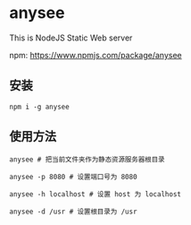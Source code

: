 
# anysee

This is NodeJS Static Web server

npm: https://www.npmjs.com/package/anysee

## 安装

```
npm i -g anysee
```

## 使用方法

```
anysee # 把当前文件夹作为静态资源服务器根目录

anysee -p 8080 # 设置端口号为 8080

anysee -h localhost # 设置 host 为 localhost

anysee -d /usr # 设置根目录为 /usr
```

